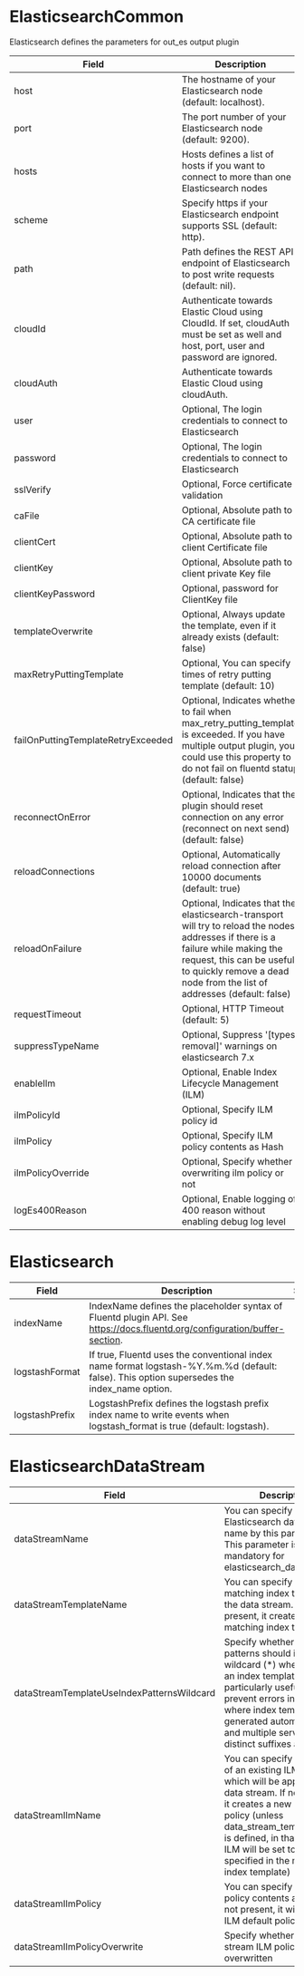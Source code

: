 # ElasticsearchCommon

Elasticsearch defines the parameters for out_es output plugin


| Field | Description | Scheme |
| ----- | ----------- | ------ |
| host | The hostname of your Elasticsearch node (default: localhost). | *string |
| port | The port number of your Elasticsearch node (default: 9200). | *uint32 |
| hosts | Hosts defines a list of hosts if you want to connect to more than one Elasticsearch nodes | *string |
| scheme | Specify https if your Elasticsearch endpoint supports SSL (default: http). | *string |
| path | Path defines the REST API endpoint of Elasticsearch to post write requests (default: nil). | *string |
| cloudId | Authenticate towards Elastic Cloud using CloudId. If set, cloudAuth must be set as well and host, port, user and password are ignored. | *[plugins.Secret](../secret.md) |
| cloudAuth | Authenticate towards Elastic Cloud using cloudAuth. | *[plugins.Secret](../secret.md) |
| user | Optional, The login credentials to connect to Elasticsearch | *[plugins.Secret](../secret.md) |
| password | Optional, The login credentials to connect to Elasticsearch | *[plugins.Secret](../secret.md) |
| sslVerify | Optional, Force certificate validation | *bool |
| caFile | Optional, Absolute path to CA certificate file | *string |
| clientCert | Optional, Absolute path to client Certificate file | *string |
| clientKey | Optional, Absolute path to client private Key file | *string |
| clientKeyPassword | Optional, password for ClientKey file | *[plugins.Secret](../secret.md) |
| templateOverwrite | Optional, Always update the template, even if it already exists (default: false) | *bool |
| maxRetryPuttingTemplate | Optional, You can specify times of retry putting template (default: 10) | *uint32 |
| failOnPuttingTemplateRetryExceeded | Optional, Indicates whether to fail when max_retry_putting_template is exceeded. If you have multiple output plugin, you could use this property to do not fail on fluentd statup (default: false) | *bool |
| reconnectOnError | Optional, Indicates that the plugin should reset connection on any error (reconnect on next send) (default: false) | *bool |
| reloadConnections | Optional, Automatically reload connection after 10000 documents (default: true) | *bool |
| reloadOnFailure | Optional, Indicates that the elasticsearch-transport will try to reload the nodes addresses if there is a failure while making the request, this can be useful to quickly remove a dead node from the list of addresses (default: false) | *bool |
| requestTimeout | Optional, HTTP Timeout (default: 5) | *string |
| suppressTypeName | Optional, Suppress '[types removal]' warnings on elasticsearch 7.x | *bool |
| enableIlm | Optional, Enable Index Lifecycle Management (ILM) | *bool |
| ilmPolicyId | Optional, Specify ILM policy id | *string |
| ilmPolicy | Optional, Specify ILM policy contents as Hash | *string |
| ilmPolicyOverride | Optional, Specify whether overwriting ilm policy or not | *bool |
| logEs400Reason | Optional, Enable logging of 400 reason without enabling debug log level | *bool |
# Elasticsearch




| Field | Description | Scheme |
| ----- | ----------- | ------ |
| indexName | IndexName defines the placeholder syntax of Fluentd plugin API. See https://docs.fluentd.org/configuration/buffer-section. | *string |
| logstashFormat | If true, Fluentd uses the conventional index name format logstash-%Y.%m.%d (default: false). This option supersedes the index_name option. | *bool |
| logstashPrefix | LogstashPrefix defines the logstash prefix index name to write events when logstash_format is true (default: logstash). | *string |
# ElasticsearchDataStream




| Field | Description | Scheme |
| ----- | ----------- | ------ |
| dataStreamName | You can specify Elasticsearch data stream name by this parameter. This parameter is mandatory for elasticsearch_data_stream | *string |
| dataStreamTemplateName | You can specify an existing matching index template for the data stream. If not present, it creates a new matching index template | *string |
| dataStreamTemplateUseIndexPatternsWildcard | Specify whether index patterns should include a wildcard (*) when creating an index template. This is particularly useful to prevent errors in scenarios where index templates are generated automatically, and multiple services with distinct suffixes are in use | *bool |
| dataStreamIlmName | You can specify the name of an existing ILM policy, which will be applied to the data stream. If not present, it creates a new ILM default policy (unless data_stream_template_name is defined, in that case the ILM will be set to the one specified in the matching index template) | *string |
| dataStreamIlmPolicy | You can specify the ILM policy contents as hash. If not present, it will apply the ILM default policy | *string |
| dataStreamIlmPolicyOverwrite | Specify whether the data stream ILM policy should be overwritten | *bool |
